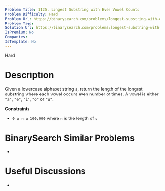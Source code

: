 ```yaml
---
Problem Title: 1125. Longest Substring with Even Vowel Counts
Problem Difficulty: Hard
Problem Url: https://binarysearch.com/problems/longest-substring-with-even-vowel-counts/
Problem Tags: 
Solution Url: https://binarysearch.com/problems/longest-substring-with-even-vowel-counts/solutions/
IsPremium: No
Companies: 
IsTemplate: No
---
```


<span style="color: ;">Hard</span>

# Description

Given a lowercase alphabet string `s`, return the length of the longest substring where each vowel occurs even number of times. A vowel is either `"a"`, `"e"`, `"i"`, `"o"` or `"u"`.

**Constraints**
- `0 ≤ n ≤ 100,000` where `n` is the length of `s`

# BinarySearch Similar Problems

- []()

# Useful Discussions

- []()
